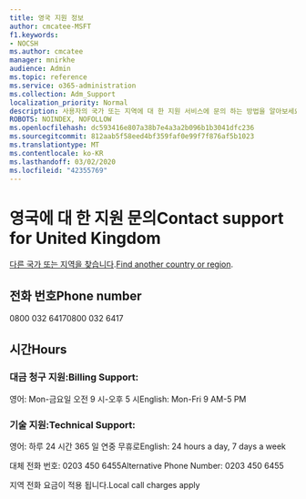 ```yaml
---
title: 영국 지원 정보
author: cmcatee-MSFT
f1.keywords:
- NOCSH
ms.author: cmcatee
manager: mnirkhe
audience: Admin
ms.topic: reference
ms.service: o365-administration
ms.collection: Adm_Support
localization_priority: Normal
description: 사용자의 국가 또는 지역에 대 한 지원 서비스에 문의 하는 방법을 알아보세요.
ROBOTS: NOINDEX, NOFOLLOW
ms.openlocfilehash: dc593416e807a38b7e4a3a2b096b1b3041dfc236
ms.sourcegitcommit: 812aab5f58eed4bf359faf0e99f7f876af5b1023
ms.translationtype: MT
ms.contentlocale: ko-KR
ms.lasthandoff: 03/02/2020
ms.locfileid: "42355769"
---
```

# <a name="contact-support-for-united-kingdom"></a><span data-ttu-id="cf7da-103">영국에 대 한 지원 문의</span><span class="sxs-lookup"><span data-stu-id="cf7da-103">Contact support for United Kingdom</span></span>

<span data-ttu-id="cf7da-104">[다른 국가 또는 지역을 찾습니다](../contact-support-for-business-products.md).</span><span class="sxs-lookup"><span data-stu-id="cf7da-104">[Find another country or region](../contact-support-for-business-products.md).</span></span>

## <a name="phone-number"></a><span data-ttu-id="cf7da-105">전화 번호</span><span class="sxs-lookup"><span data-stu-id="cf7da-105">Phone number</span></span>
<span data-ttu-id="cf7da-106">0800 032 6417</span><span class="sxs-lookup"><span data-stu-id="cf7da-106">0800 032 6417</span></span>

## <a name="hours"></a><span data-ttu-id="cf7da-107">시간</span><span class="sxs-lookup"><span data-stu-id="cf7da-107">Hours</span></span>
### <a name="billing-support"></a><span data-ttu-id="cf7da-108">대금 청구 지원:</span><span class="sxs-lookup"><span data-stu-id="cf7da-108">Billing Support:</span></span>

<span data-ttu-id="cf7da-109">영어: Mon-금요일 오전 9 시-오후 5 시</span><span class="sxs-lookup"><span data-stu-id="cf7da-109">English: Mon-Fri 9 AM-5 PM</span></span>

### <a name="technical-support"></a><span data-ttu-id="cf7da-110">기술 지원:</span><span class="sxs-lookup"><span data-stu-id="cf7da-110">Technical Support:</span></span>

<span data-ttu-id="cf7da-111">영어: 하루 24 시간 365 일 연중 무휴로</span><span class="sxs-lookup"><span data-stu-id="cf7da-111">English: 24 hours a day, 7 days a week</span></span>

<span data-ttu-id="cf7da-112">대체 전화 번호: 0203 450 6455</span><span class="sxs-lookup"><span data-stu-id="cf7da-112">Alternative Phone Number: 0203 450 6455</span></span>

<span data-ttu-id="cf7da-113">지역 전화 요금이 적용 됩니다.</span><span class="sxs-lookup"><span data-stu-id="cf7da-113">Local call charges apply</span></span>
